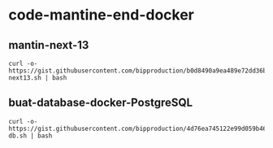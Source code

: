 # code-mantine-end-docker

## mantin-next-13
```
curl -o- https://gist.githubusercontent.com/bipproduction/b0d8490a9ea489e72dd36b4945d91154/raw/b93c3ace8964474cfe2f8e252c3eed74b6c60ebb/mantine-next13.sh | bash
```

## buat-database-docker-PostgreSQL
```
curl -o- https://gist.githubusercontent.com/bipproduction/4d76ea745122e99d059b460313f65ae5/raw/25a39e584bd6a28ed507037655e42ad7ec0e6517/bip-db.sh | bash
```
